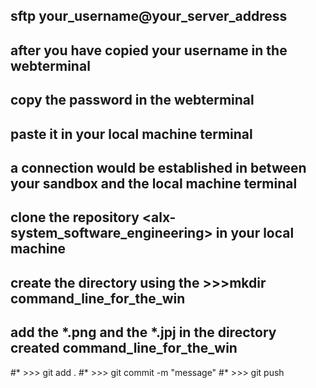 ## sftp your_username@your_server_address
## after you have copied your username in the webterminal
## copy the password in the webterminal
## paste it in your local machine terminal
## a connection would be established in between your sandbox and the local machine terminal
## clone the repository <alx-system_software_engineering> in your local machine
## create the directory using the >>>mkdir command_line_for_the_win
## add the *.png and the *.jpj in the directory created command_line_for_the_win
#* >>> git add .
#* >>> git commit -m "message"
#* >>> git push
